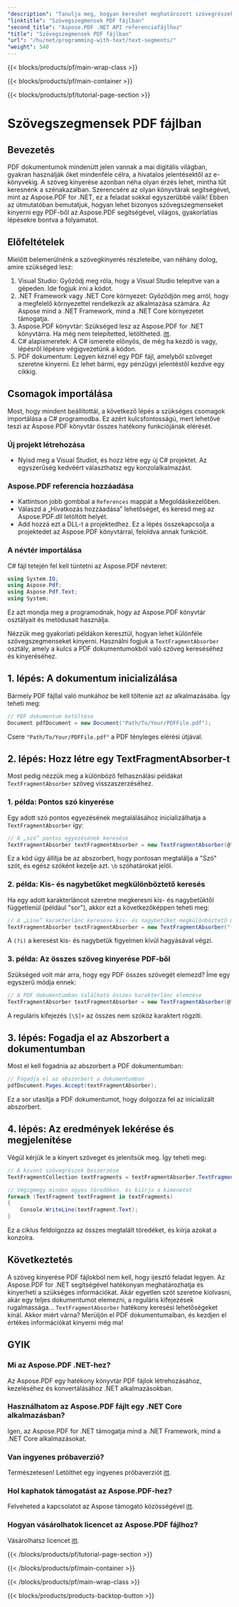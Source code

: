 ```yaml
---
"description": "Tanulja meg, hogyan kereshet meghatározott szövegrészeket PDF-fájlban reguláris kifejezések használatával az Aspose.PDF for .NET programban."
"linktitle": "Szövegszegmensek PDF fájlban"
"second_title": "Aspose.PDF .NET API referenciafájlhoz"
"title": "Szövegszegmensek PDF fájlban"
"url": "/hu/net/programming-with-text/text-segments/"
"weight": 540
---
```


{{< blocks/products/pf/main-wrap-class >}}

{{< blocks/products/pf/main-container >}}

{{< blocks/products/pf/tutorial-page-section >}}

# Szövegszegmensek PDF fájlban

## Bevezetés

PDF dokumentumok mindenütt jelen vannak a mai digitális világban, gyakran használják őket mindenféle célra, a hivatalos jelentésektől az e-könyvekig. A szöveg kinyerése azonban néha olyan érzés lehet, mintha tűt keresnénk a szénakazalban. Szerencsére az olyan könyvtárak segítségével, mint az Aspose.PDF for .NET, ez a feladat sokkal egyszerűbbé válik! Ebben az útmutatóban bemutatjuk, hogyan lehet bizonyos szövegszegmenseket kinyerni egy PDF-ből az Aspose.PDF segítségével, világos, gyakorlatias lépésekre bontva a folyamatot. 

## Előfeltételek

Mielőtt belemerülnénk a szövegkinyerés részleteibe, van néhány dolog, amire szükséged lesz:

1. Visual Studio: Győződj meg róla, hogy a Visual Studio telepítve van a gépeden. Ide fogjuk írni a kódot.
2. .NET Framework vagy .NET Core környezet: Győződjön meg arról, hogy a megfelelő környezettel rendelkezik az alkalmazása számára. Az Aspose mind a .NET Framework, mind a .NET Core környezetet támogatja.
3. Aspose.PDF könyvtár: Szükséged lesz az Aspose.PDF for .NET könyvtárra. Ha még nem telepítetted, letöltheted. [itt](https://releases.aspose.com/pdf/net/).
4. C# alapismeretek: A C# ismerete előnyös, de még ha kezdő is vagy, lépésről lépésre végigvezetünk a kódon.
5. PDF dokumentum: Legyen kéznél egy PDF fájl, amelyből szöveget szeretne kinyerni. Ez lehet bármi, egy pénzügyi jelentéstől kezdve egy cikkig.

## Csomagok importálása

Most, hogy mindent beállítottál, a következő lépés a szükséges csomagok importálása a C# programodba. Ez azért kulcsfontosságú, mert lehetővé teszi az Aspose.PDF könyvtár összes hatékony funkciójának elérését.

### Új projekt létrehozása

- Nyisd meg a Visual Studiot, és hozz létre egy új C# projektet. Az egyszerűség kedvéért választhatsz egy konzolalkalmazást.

### Aspose.PDF referencia hozzáadása

- Kattintson jobb gombbal a `References` mappát a Megoldáskezelőben.
- Válaszd a „Hivatkozás hozzáadása” lehetőséget, és keresd meg az Aspose.PDF.dll letöltött helyét.
- Add hozzá ezt a DLL-t a projektedhez. Ez a lépés összekapcsolja a projektedet az Aspose.PDF könyvtárral, feloldva annak funkcióit.

### A névtér importálása

C# fájl tetején fel kell tüntetni az Aspose.PDF névteret:

```csharp
using System.IO;
using Aspose.Pdf;
using Aspose.Pdf.Text;
using System;
```
Ez azt mondja meg a programodnak, hogy az Aspose.PDF könyvtár osztályait és metódusait használja.

Nézzük meg gyakorlati példákon keresztül, hogyan lehet különféle szövegszegmenseket kinyerni. Használni fogjuk a `TextFragmentAbsorber` osztály, amely a kulcs a PDF dokumentumokból való szöveg kereséséhez és kinyeréséhez.

## 1. lépés: A dokumentum inicializálása

Bármely PDF fájllal való munkához be kell töltenie azt az alkalmazásába. Így teheti meg:

```csharp
// PDF dokumentum betöltése
Document pdfDocument = new Document("Path/To/Your/PDFFile.pdf");
```
Csere `"Path/To/Your/PDFFile.pdf"` a PDF tényleges elérési útjával.

## 2. lépés: Hozz létre egy TextFragmentAbsorber-t

Most pedig nézzük meg a különböző felhasználási példákat `TextFragmentAbsorber` szöveg visszaszerzéséhez.

### 1. példa: Pontos szó kinyerése

Egy adott szó pontos egyezésének megtalálásához inicializálhatja a `TextFragmentAbsorber` így:

```csharp
// A „szó” pontos egyezésének keresése
TextFragmentAbsorber textFragmentAbsorber = new TextFragmentAbsorber(@"\bWord\b", new TextSearchOptions(true));
```
Ez a kód úgy állítja be az abszorbert, hogy pontosan megtalálja a "Szó" szót, és egész szóként kezelje azt. `\b` szóhatárokat jelöl.

### 2. példa: Kis- és nagybetűket megkülönböztető keresés

Ha egy adott karakterláncot szeretne megkeresni kis- és nagybetűktől függetlenül (például "sor"), akkor ezt a következőképpen teheti meg:

```csharp
// A „Line” karakterlánc keresése kis- és nagybetűket megkülönböztető módon
TextFragmentAbsorber textFragmentAbsorber = new TextFragmentAbsorber("(?i)Line", new TextSearchOptions(true));
```
A `(?i)` a keresést kis- és nagybetűk figyelmen kívül hagyásával végzi. 

### 3. példa: Az összes szöveg kinyerése PDF-ből

Szükséged volt már arra, hogy egy PDF összes szövegét elemezd? Íme egy egyszerű módja ennek:

```csharp
// A PDF dokumentumban található összes karakterlánc elemzése
TextFragmentAbsorber textFragmentAbsorber = new TextFragmentAbsorber(@"[\S]+");
```
A reguláris kifejezés `[\S]+` az összes nem szóköz karaktert rögzíti. 

## 3. lépés: Fogadja el az Abszorbert a dokumentumban

Most el kell fogadnia az abszorbert a PDF dokumentumban:

```csharp
// Fogadja el az abszorbert a dokumentumban
pdfDocument.Pages.Accept(textFragmentAbsorber);
```
Ez a sor utasítja a PDF dokumentumot, hogy dolgozza fel az inicializált abszorbert.

## 4. lépés: Az eredmények lekérése és megjelenítése

Végül kérjük le a kinyert szöveget és jelenítsük meg. Így teheti meg:

```csharp
// A kivont szövegrészek beszerzése
TextFragmentCollection textFragments = textFragmentAbsorber.TextFragments;

// Végigmegy minden egyes töredéken, és kiírja a kimenetet
foreach (TextFragment textFragment in textFragments)
{
    Console.WriteLine(textFragment.Text);
}
```
Ez a ciklus feldolgozza az összes megtalált töredéket, és kiírja azokat a konzolra.

## Következtetés

A szöveg kinyerése PDF fájlokból nem kell, hogy ijesztő feladat legyen. Az Aspose.PDF for .NET segítségével hatékonyan meghatározhatja és kinyerheti a szükséges információkat. Akár egyetlen szót szeretne kiolvasni, akár egy teljes dokumentumot elemezni, a reguláris kifejezések rugalmassága... `TextFragmentAbsorber` hatékony keresési lehetőségeket kínál. Akkor miért várna? Merüljön el PDF dokumentumaiban, és kezdjen el értékes információkat kinyerni még ma!

## GYIK

### Mi az Aspose.PDF .NET-hez?
Az Aspose.PDF egy hatékony könyvtár PDF fájlok létrehozásához, kezeléséhez és konvertálásához .NET alkalmazásokban.

### Használhatom az Aspose.PDF fájlt egy .NET Core alkalmazásban?
Igen, az Aspose.PDF for .NET támogatja mind a .NET Framework, mind a .NET Core alkalmazásokat.

### Van ingyenes próbaverzió?
Természetesen! Letölthet egy ingyenes próbaverziót [itt](https://releases.aspose.com/).

### Hol kaphatok támogatást az Aspose.PDF-hez?
Felveheted a kapcsolatot az Aspose támogató közösségével [itt](https://forum.aspose.com/c/pdf/10).

### Hogyan vásárolhatok licencet az Aspose.PDF fájlhoz?
Vásárolhatsz licencet [itt](https://purchase.aspose.com/buy).

{{< /blocks/products/pf/tutorial-page-section >}}

{{< /blocks/products/pf/main-container >}}

{{< /blocks/products/pf/main-wrap-class >}}

{{< blocks/products/products-backtop-button >}}
